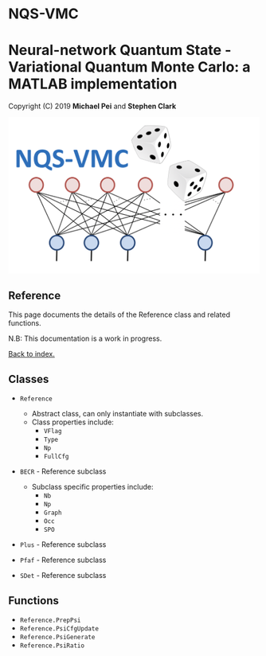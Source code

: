 # NQS-VMC
Neural-network Quantum State - Variational Quantum Monte Carlo: a MATLAB implementation
===================================================================================================

Copyright (C) 2019 **Michael Pei** and **Stephen Clark**

![Image](../../images/nqs_vmc.png "nqs_vmc")

Reference
--------------------

This page documents the details of the Reference class and related functions. 

N.B: This documentation is a work in progress.

[Back to index.](MATLAB/Documentation/index)

Classes
--------------------

* `Reference`
    * Abstract class, can only instantiate with subclasses.      
    * Class properties include:
        * `VFlag`
        * `Type`
        * `Np`
        * `FullCfg`

* `BECR` - Reference subclass
    * Subclass specific properties include:
        * `Nb`
        * `Np`
        * `Graph`
        * `Occ`
        * `SPO`

* `Plus` - Reference subclass

* `Pfaf` - Reference subclass

* `SDet` - Reference subclass

Functions
--------------------

* `Reference.PrepPsi`
* `Reference.PsiCfgUpdate`
* `Reference.PsiGenerate`
* `Reference.PsiRatio`